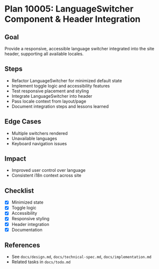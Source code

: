 # Plan 10005: LanguageSwitcher Component & Header Integration

## Goal
Provide a responsive, accessible language switcher integrated into the site header, supporting all available locales.

## Steps
- Refactor LanguageSwitcher for minimized default state
- Implement toggle logic and accessibility features
- Test responsive placement and styling
- Integrate LanguageSwitcher into header
- Pass locale context from layout/page
- Document integration steps and lessons learned

## Edge Cases
- Multiple switchers rendered
- Unavailable languages
- Keyboard navigation issues

## Impact
- Improved user control over language
- Consistent i18n context across site

## Checklist
- [x] Minimized state
- [x] Toggle logic
- [x] Accessibility
- [x] Responsive styling
- [x] Header integration
- [x] Documentation

## References
- See `docs/design.md`, `docs/technical-spec.md`, `docs/implementation.md`
- Related tasks in `docs/todo.md`
